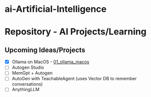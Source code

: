 # ai-Artificial-Intelligence

# **Repository** - AI Projects/Learning


## Upcoming Ideas/Projects
- [x] Ollama on MacOS - [01_ollama_macos ](https://github.com/al-amin/ai-Artificial-Intelligence/tree/main/01_ollama_macos)
- [ ] Autogen Studio
- [ ] MemGpt + Autogen
- [ ] AutoGen with TeachableAgent (uses Vector DB to remember conversations)
- [ ] AnythingLLM
